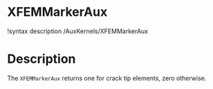 # XFEMMarkerAux

!syntax description /AuxKernels/XFEMMarkerAux

# Description

The `XFEMMarkerAux` returns one for crack tip elements, zero otherwise.
